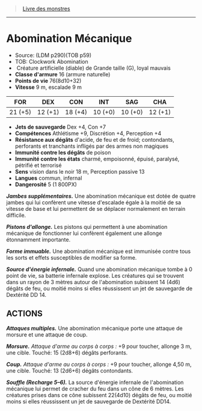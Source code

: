 ﻿> [Livre des monstres](tome_of_beasts_old.md)

---

# Abomination Mécanique

- Source: (LDM p290)(TOB p59)
- TOB: Clockwork Abomination
-  Créature artificielle (diable) de Grande taille (G), loyal mauvais
- **Classe d'armure** 16 (armure naturelle)
- **Points de vie** 76(8d10+32)
- **Vitesse** 9 m, escalade 9 m

|FOR|DEX|CON|INT|SAG|CHA|
|---|---|---|---|---|---|
|21 (+5)|12 (+1)|18 (+4)|10 (+0)|10 (+0)|12 (+1)|

- **Jets de sauvegarde** Dex +4, Con +7
- **Compétences** Athlétisme +9, Discrétion +4, Perception +4
- **Résistance aux dégâts** d'acide, de feu et de froid; contondants, perforants et tranchants infligés par des armes non magiques
- **Immunité contre les dégâts** de poison
- **Immunité contre les états** charmé, empoisonné, épuisé, paralysé, pétrifié et terrorisé
- **Sens** vision dans le noir 18 m, Perception passive 13
- **Langues** commun, infernal
- **Dangerosité** 5 (1 800PX)

**_Jambes supplémentaires._** Une abomination mécanique est dotée de quatre jambes qui lui confèrent une vitesse d'escalade égale à la moitié de sa vitesse de base et lui permettent de se déplacer normalement en terrain difficile.

**_Pistons d'allonge._** Les pistons qui permettent à une abomination mécanique de fonctionner lui confèrent également une allonge étonnamment importante.

**_Forme immuable._** Une abomination mécanique est immunisée contre tous les sorts et effets susceptibles de modifier sa forme.

**_Source d'énergie infernale._** Quand une abomination mécanique tombe à 0 point de vie, sa batterie infernale explose. Les créatures qui se trouvent dans un rayon de 3 mètres autour de l'abomination subissent 14 (4d6) dégâts de feu, ou moitié moins si elles réussissent un jet de sauvegarde de Dextérité DD 14.

## ACTIONS

**_Attaques multiples._** Une abomination mécanique porte une attaque de morsure et une attaque de coup.

**_Morsure._** _Attaque d'arme au corps à corps :_ +9 pour toucher, allonge 3 m, une cible. Touché: 15 (2d8+6) dégâts perforants.

**_Coup._** _Attaque d'arme au corps à corps :_ +9 pour toucher, allonge 4,50 m, une cible. Touché: 13 (2d6+6) dégâts contondants.

**_Souffle (Recharge 5–6)._** La source d'énergie infernale de l'abomination mécanique lui permet de cracher du feu dans un cône de 6 mètres. Les créatures prises dans ce cône subissent 22(4d10) dégâts de feu, ou moitié moins si elles réussissent un jet de sauvegarde de Dextérité DD14.

